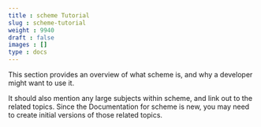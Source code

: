 ```yaml
---
title : scheme Tutorial
slug : scheme-tutorial
weight : 9940
draft : false
images : []
type : docs
---
```


This section provides an overview of what scheme is, and why a developer might want to use it.

It should also mention any large subjects within scheme, and link out to the related topics.  Since the Documentation for scheme is new, you may need to create initial versions of those related topics.

